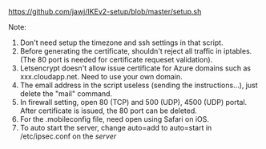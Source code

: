 https://github.com/jawj/IKEv2-setup/blob/master/setup.sh

Note:
1. Don't need setup the timezone and ssh settings in that script.
2. Before generating the certificate, shouldn't reject all traffic in iptables. (The 80 port is needed for certificate requeset validation).
3. Letsencrypt doesn't allow issue certificate for Azure domains such as xxx.cloudapp.net. Need to use your own domain.
4. The emall address in the script useless (sending the instructions...), just delete the "mail" command.
5. In firewall setting, open 80 (TCP) and 500 (UDP), 4500 (UDP) portal. After certificate is issued, the 80 port can be deleted.
6. For the .mobileconfig file, need open using Safari on iOS.
7. To auto start the server, change auto=add to auto=start in /etc/ipsec.conf on the *server*
